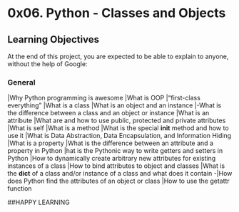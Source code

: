 # 0x06. Python - Classes and Objects


## Learning Objectives
At the end of this project, you are expected to be able to explain to anyone, without the help of Google:
### General
|Why Python programming is awesome 
|What is OOP
|“first-class everything”
|What is a class
|What is an object and an instance
|-What is the difference between a class and an object or instance
|What is an attribute
|What are and how to use public, protected and private attributes
|What is self
|What is a method
|What is the special __init__ method and how to use it
|What is Data Abstraction, Data Encapsulation, and Information Hiding
|What is a property
|What is the difference between an attribute and a property in Python
|hat is the Pythonic way to write getters and setters in Python
|How to dynamically create arbitrary new attributes for existing instances of a class
|How to bind attributes to object and classes
|What is the __dict__ of a class and/or instance of a class and what does it contain
-|How does Python find the attributes of an object or class
|How to use the getattr function

##HAPPY LEARNING    
